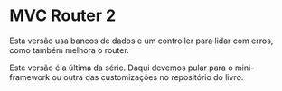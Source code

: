 # MVC Router 2

Esta versão usa bancos de dados e um controller para lidar com erros, como também melhora o router.

Este versão é a última da série. Daqui devemos pular para o mini-framework ou outra das customizações no repositório do livro.


